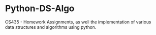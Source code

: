 # Python-DS-Algo
CS435 - Homework Assignments, as well the implementation of various data structures and algorithms using python.
